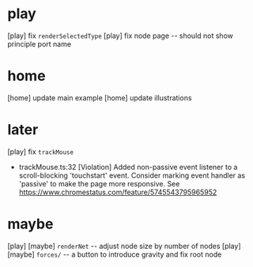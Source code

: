 # play

[play] fix `renderSelectedType`
[play] fix node page -- should not show principle port name

# home

[home] update main example
[home] update illustrations

# later

[play] fix `trackMouse`

- trackMouse.ts:32 [Violation] Added non-passive event listener to a scroll-blocking 'touchstart' event. Consider marking event handler as 'passive' to make the page more responsive. See https://www.chromestatus.com/feature/5745543795965952

# maybe

[play] [maybe] `renderNet` -- adjust node size by number of nodes
[play] [maybe] `forces/` -- a button to introduce gravity and fix root node
